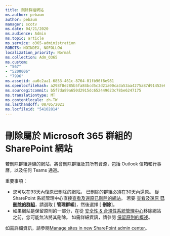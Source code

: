 ```yaml
---
title: 刪除群組網站
ms.author: pebaum
author: pebaum
manager: scotv
ms.date: 04/21/2020
ms.audience: Admin
ms.topic: article
ms.service: o365-administration
ROBOTS: NOINDEX, NOFOLLOW
localization_priority: Normal
ms.collection: Adm_O365
ms.custom:
- "567"
- "5200006"
- "7996"
ms.assetid: aa6c2aa1-6853-461c-8764-01fb96f8e981
ms.openlocfilehash: a298f8e285b5fa84bcd5c3d21a00ca3a53aa4275a87d91452e6c41587fd20e7b
ms.sourcegitcommit: b5f7da89a650d2915dc652449623c78be6247175
ms.translationtype: MT
ms.contentlocale: zh-TW
ms.lasthandoff: 08/05/2021
ms.locfileid: "54102814"
---
```

# <a name="delete-a-sharepoint-site-that-belongs-to-a-microsoft-365-group"></a>刪除屬於 Microsoft 365 群組的 SharePoint 網站

若刪除群組連線的網站，將會刪除群組及其所有資源，包括 Outlook 信箱和行事曆，以及任何 Teams 通道。
  
重要事項：

- 您可以在93天內復原已刪除的網站。 已刪除的群組必須在30天內還原。 從 SharePoint 系統管理中心直接[查看及還原已刪除的網站](https://admin.microsoft.com/sharepoint?page=recyclebin&modern=true)。 若要 [查看及還原 **已刪除的群組**](https://admin.microsoft.com/Adminportal/Home?source=applauncher#/deletedgroups)，請選取 [ **管理群組**]，然後選擇 [ **刪除**]。
- 如果網站是保留原則的一部分，在從 [安全性 & 合規性系統管理中心](https://protection.office.com/?rfr=AdminCenter#/retention)移除網站之前，您可能無法將其刪除。 如需詳細資訊，請參閱 [保留原則的概述](/microsoft-365/compliance/retention-policies)。
  
如需詳細資訊，請參閱[Manage sites in new SharePoint admin center](/sharepoint/manage-sites-in-new-admin-center)。
